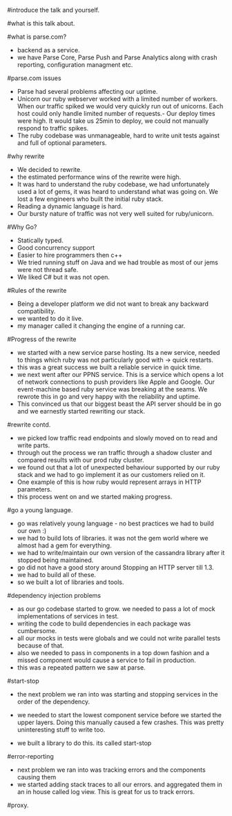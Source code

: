 #introduce the talk and yourself.

#what is this talk about.

#what is parse.com?
- backend as a service.
- we have Parse Core, Parse Push and Parse Analytics along with crash reporting, configuration managment etc.

#parse.com issues
- Parse had several problems affecting our uptime.
- Unicorn our ruby webserver worked with a limited number of workers. When our traffic spiked we would very quickly run out of unicorns. Each host could only handle limited number of requests.- Our deploy times were high. It would take us 25min to deploy, we could not manually respond to traffic spikes.
- The ruby codebase was unmanageable, hard to write unit tests against and full of optional parameters.

#why rewrite
* We decided to rewrite.
* the estimated performance wins of the rewrite were high.
* It was hard to understand the ruby codebase, we had unfortunately used a lot of gems, it was heard to understand what was going on.
We lost a few engineers who built the initial ruby stack.
* Reading a dynamic language is hard.
* Our bursty nature of traffic was not very well suited for ruby/unicorn.

#Why Go?
- Statically typed.
- Good concurrency support
- Easier to hire programmers then c++
- We tried running stuff on Java and we had trouble as most of our jems were not thread safe.
- We liked C# but it was not open.

#Rules of the rewrite
- Being a developer platform we did not want to break any backward compatibility.
- we wanted to do it live.
- my manager called it changing the engine of a running car.

#Progress of the rewrite
* we started with a new service parse hosting. Its a new service, needed to things which ruby was not particularly good with -> quick restarts.
* this was a great success we built a reliable service in quick time.
* we next went after our PPNS service. This is a service which opens a lot of network connections to push providers like Apple and Google. Our event-machine based ruby service was breaking at the seams. We rewrote this in go and very happy with the reliability and uptime.
* This convinced us that our biggest beast the API server should be in go and we earnestly started rewriting our stack.

#rewrite contd.
* we picked low traffic read endpoints and slowly moved on to read and write parts.
* through out the process we ran traffic through a shadow cluster and compared results with our prod ruby cluster.
* we found out that a lot of unexpected behaviour supported by our ruby stack and we had to go implement it as our customers relied on it.
* One example of this is how ruby would represent arrays in HTTP parameters.
* this process went on and we started making progress.

#go a young language.
- go was relatively young language - no best practices we had to build our own :)
- we had to build lots of libraries. it was not the gem world where we almost had a gem for everything.
- we had to write/maintain our own version of the cassandra library after it stopped being maintained.
- go did not have a good story around Stopping an HTTP server till 1.3.
- we had to build all of these.
- so we built a lot of libraries and tools.

#dependency injection problems
- as our go codebase started to grow. we needed to pass a lot of mock implementations of services in test.
- writing the code to build dependencies in each package was cumbersome.
- all our mocks in tests were globals and we could not write parallel tests because of that.
- also we needed to pass in components in a top down fashion and a missed component would cause a service to fail in production.
- this was a repeated pattern we saw at parse.

#start-stop
- the next problem we ran into was starting and stopping services in the order of the dependency.
- we needed to start the lowest component service before we started the upper layers. Doing this manually caused a few crashes. This was pretty uninteresting stuff to write too.

- we built a library to do this. its called start-stop

#error-reporting
- next problem we ran into was tracking errors and the components causing them
- we started adding stack traces to all our errors. and aggregated them in an in house called log view. This is great for us to track errors.

#proxy.

